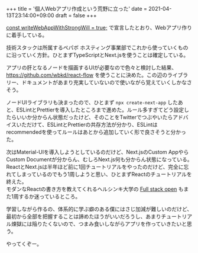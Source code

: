 +++
title = '個人Webアプリ作成という荒野に立った'
date = 2021-04-13T23:14:00+09:00
draft = false
+++

[const writeWebAppWithStrongWill = true;](https://okweird.net/blog/write-web-app-with-string-will/) で宣言したとおり、Webアプリ作りに着手している。

技術スタックは所属するペパボ ホスティング事業部でこれから使っていくものに沿っていく方針。ひとまずTypeScriptとNext.jsを使うことは確定している。

アプリの肝となるノードを描画するUIが必要なので色々と検討した結果、https://github.com/wbkd/react-flow を使うことに決めた。この辺のライブラリー、ドキュメントがあまり充実していないので使いながら覚えていくしかなさそう。

ノードUIライブラリも決まったので、ひとまず `npx create-next-app` したあと、ESLintとPrettierを導入したところまで進めた。ルール多すぎてどう設定したらいいか分からん状態だったけど、そのことをTwitterでつぶやいたらアドバイスいただけて、ESLintとPrettierの共存方法が分かり、ESLintはrecommendedを使ってルールはあとから追加していく形で良さそうと分かった。

次はMaterial-UIを導入しようとしているのだけど、Next.jsのCustom AppやらCustom Documentが分からん、むしろNext.js何も分からん状態になっている。
ReactとNext.jsは半年ほど前に1回チュートリアルをやったのだけど、完全に忘れてしまっているのでもう1周しようと思い、ひとまずReactのチュートリアルを終えた。  
モダンなReactの書き方を教えてくれるヘルシンキ大学の [Full stack open](https://fullstackopen.com/en/) もまた1周するか迷っているところ。

学習しながら作るの、体系的に学ぶ癖のある僕にはさじ加減が難しいのだけど、最初から全部を把握することは諦めたほうがいいだろうし、あまりチュートリアル煉獄には陥りたくないので、つまみ食いしながらアプリを作っていきたいと思う。

やってくぞー。
